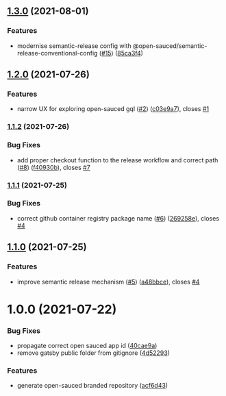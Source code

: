 ## [1.3.0](https://github.com/open-sauced/explore.opensauced.pizza/compare/v1.2.0...v1.3.0) (2021-08-01)


### Features

* modernise semantic-release config with @open-sauced/semantic-release-conventional-config ([#15](https://github.com/open-sauced/explore.opensauced.pizza/issues/15)) ([85ca3f4](https://github.com/open-sauced/explore.opensauced.pizza/commit/85ca3f4bed7464136c9de3350903ad0214d70de5))

## [1.2.0](https://github.com/open-sauced/explore.opensauced.pizza/compare/v1.1.2...v1.2.0) (2021-07-26)


### Features

* narrow UX for exploring open-sauced gql ([#2](https://github.com/open-sauced/explore.opensauced.pizza/issues/2)) ([c03e9a7](https://github.com/open-sauced/explore.opensauced.pizza/commit/c03e9a71cf9d568b6efe1f273fbf1d30161061db)), closes [#1](https://github.com/open-sauced/explore.opensauced.pizza/issues/1)

### [1.1.2](https://github.com/open-sauced/explore.opensauced.pizza/compare/v1.1.1...v1.1.2) (2021-07-26)


### Bug Fixes

* add proper checkout function to the release workflow and correct path ([#8](https://github.com/open-sauced/explore.opensauced.pizza/issues/8)) ([f40930b](https://github.com/open-sauced/explore.opensauced.pizza/commit/f40930baf995bb8e05f0d7923fd75f3d0e36e80c)), closes [#7](https://github.com/open-sauced/explore.opensauced.pizza/issues/7)

### [1.1.1](https://github.com/open-sauced/explore.opensauced.pizza/compare/v1.1.0...v1.1.1) (2021-07-25)


### Bug Fixes

* correct github container registry package name ([#6](https://github.com/open-sauced/explore.opensauced.pizza/issues/6)) ([269258e](https://github.com/open-sauced/explore.opensauced.pizza/commit/269258e6804f05b1dfa5f318f3d1cccf310ad4bf)), closes [#4](https://github.com/open-sauced/explore.opensauced.pizza/issues/4)

## [1.1.0](https://github.com/open-sauced/explore.opensauced.pizza/compare/v1.0.0...v1.1.0) (2021-07-25)


### Features

* improve semantic release mechanism ([#5](https://github.com/open-sauced/explore.opensauced.pizza/issues/5)) ([a48bbce](https://github.com/open-sauced/explore.opensauced.pizza/commit/a48bbceb803feae0f25386f3763c33d3773e284f)), closes [#4](https://github.com/open-sauced/explore.opensauced.pizza/issues/4)

# 1.0.0 (2021-07-22)


### Bug Fixes

* propagate correct open sauced app id ([40cae9a](https://github.com/open-sauced/explore.opensauced.pizza/commit/40cae9a084da68c17363d3fe53f323f5b774398c))
* remove gatsby public folder from gitignore ([4d52293](https://github.com/open-sauced/explore.opensauced.pizza/commit/4d52293734b89d9eafc50c44a3f0f38a9254331f))


### Features

* generate open-sauced branded repository ([acf6d43](https://github.com/open-sauced/explore.opensauced.pizza/commit/acf6d433d35f2553f8b2edf9a8ffe0a38a9e8979))
